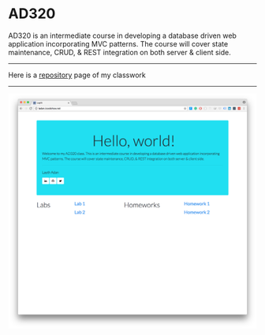 # AD320
 AD320 is an intermediate course in developing a database driven web application incorporating MVC patterns.
 The course will cover state maintenance, CRUD, & REST integration on both server & client side.

- - - 
Here is a [repository](http://ladan.icoolshow.net/) page of my classwork
- - - 


![logbook](https://github.com/wehelie/ad320/blob/master/logbook.png)
